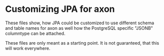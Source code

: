 # Customizing JPA for axon
These files show, how JPA could be customized to use different schema and table names for axon as well how the PostgreSQL specific "JSONB" columntype can be attached.

These files are only meant as a starting point. It is not guaranteed, that this will work everywhere.